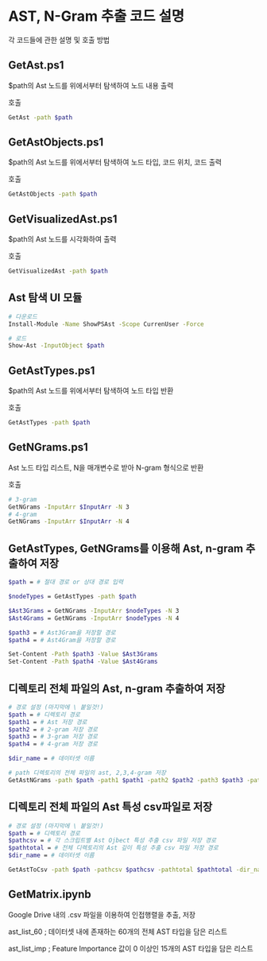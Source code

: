 # AST, N-Gram 추출 코드 설명

각 코드들에 관한 설명 및 호출 방법

## GetAst.ps1

\$path의 Ast 노드를 위에서부터 탐색하여 노드 내용 출력

호출
```bash
GetAst -path $path
```

## GetAstObjects.ps1

\$path의 Ast 노드를 위에서부터 탐색하여 노드 타입, 코드 위치, 코드 출력

호출
```bash
GetAstObjects -path $path
```

## GetVisualizedAst.ps1

\$path의 Ast 노드를 시각화하여 출력

호출
```bash
GetVisualizedAst -path $path
```

## Ast 탐색 UI 모듈

```bash
# 다운로드
Install-Module -Name ShowPSAst -Scope CurrenUser -Force

# 로드
Show-Ast -InputObject $path
```

## GetAstTypes.ps1

\$path의 Ast 노드를 위에서부터 탐색하여 노드 타입 반환

호출
```bash
GetAstTypes -path $path
```

## GetNGrams.ps1

Ast 노드 타입 리스트, N을 매개변수로 받아 N-gram 형식으로 반환

호출 
```bash
# 3-gram
GetNGrams -InputArr $InputArr -N 3
# 4-gram
GetNGrams -InputArr $InputArr -N 4
```

## GetAstTypes, GetNGrams를 이용해 Ast, n-gram 추출하여 저장

```bash
$path = # 절대 경로 or 상대 경로 입력

$nodeTypes = GetAstTypes -path $path

$Ast3Grams = GetNGrams -InputArr $nodeTypes -N 3
$Ast4Grams = GetNGrams -InputArr $nodeTypes -N 4

$path3 = # Ast3Gram을 저장할 경로
$path4 = # Ast4Gram을 저장할 경로

Set-Content -Path $path3 -Value $Ast3Grams
Set-Content -Path $path4 -Value $Ast4Grams
```

## 디렉토리 전체 파일의 Ast, n-gram 추출하여 저장
```bash
# 경로 설정 (마지막에 \ 붙일것!)
$path = # 디렉토리 경로
$path1 = # Ast 저장 경로
$path2 = # 2-gram 저장 경로
$path3 = # 3-gram 저장 경로
$path4 = # 4-gram 저장 경로

$dir_name = # 데이터셋 이름

# path 디렉토리의 전체 파일의 ast, 2,3,4-gram 저장
GetAstNGrams -path $path -path1 $path1 -path2 $path2 -path3 $path3 -path4 $path4 -dir_name $dir_name
```

## 디렉토리 전체 파일의 Ast 특성 csv파일로 저장
```bash
# 경로 설정 (마지막에 \ 붙일것!)
$path = # 디렉토리 경로
$pathcsv = # 각 스크립트별 Ast Ojbect 특성 추출 csv 파일 저장 경로
$pathtotal = # 전체 디렉토리의 Ast 깊이 특성 추출 csv 파일 저장 경로
$dir_name = # 데이터셋 이름

GetAstToCsv -path $path -pathcsv $pathcsv -pathtotal $pathtotal -dir_name $dir_name
```

## GetMatrix.ipynb

Google Drive 내의 .csv 파일을 이용하여 인접행렬을 추출, 저장

ast_list_60 ; 데이터셋 내에 존재하는 60개의 전체 AST 타입을 담은 리스트

ast_list_imp ; Feature Importance 값이 0 이상인 15개의 AST 타입을 담은 리스트
